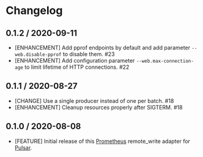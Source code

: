 # Changelog

## 0.1.2 / 2020-09-11

* [ENHANCEMENT] Add pprof endpoints by default and add parameter `--web.disable-pprof` to disable them. #23
* [ENHANCEMENT] Add configuration parameter `--web.max-connection-age` to limit lifetime of HTTP connections. #22

## 0.1.1 / 2020-08-27

* [CHANGE] Use a single producer instead of one per batch. #18
* [ENHANCEMENT] Cleanup resources properly after SIGTERM. #18

## 0.1.0 / 2020-08-08

* [FEATURE] Initial release of this [Prometheus] remote_write adapter for [Pulsar].


[Prometheus]:https://prometheus.io
[Pulsar]:https://pulsar.apache.org
